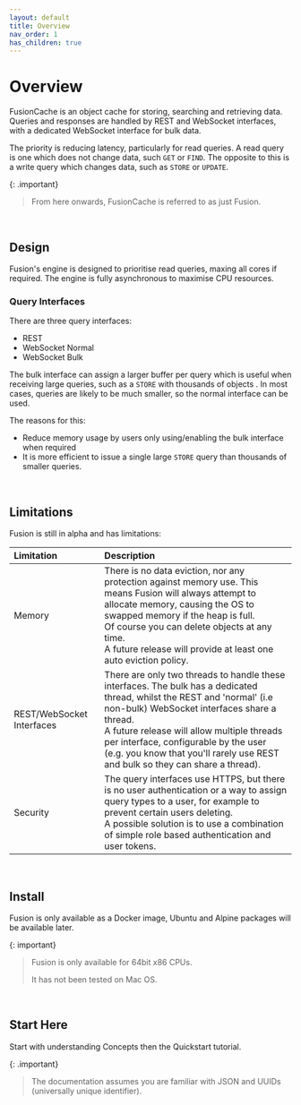 ```yaml
---
layout: default
title: Overview
nav_order: 1
has_children: true
---
```



# Overview

FusionCache is an object cache for storing, searching and retrieving data. Queries and responses are handled by REST and WebSocket interfaces, with a dedicated WebSocket interface for bulk data.

The priority is reducing latency, particularly for read queries. A read query is one which does not change data, such `GET` or `FIND`. The opposite to this is a write query which changes data, such as `STORE` or `UPDATE`.

{: .important}

> From here onwards, FusionCache is referred to as just Fusion.

<br/>

## Design

Fusion's engine is designed to prioritise read queries, maxing all cores if required. The engine is fully asynchronous to maximise CPU resources. 

### Query Interfaces
There are three query interfaces:

- REST
- WebSocket Normal
- WebSocket Bulk

The bulk interface can assign a larger buffer per query which is useful when receiving large queries, such as a `STORE` with thousands of objects . In most cases, queries are likely to be much smaller, so the normal interface can be used.

The reasons for this:
- Reduce memory usage by users only using/enabling the bulk interface when required
- It is more efficient to issue a single large `STORE` query than thousands of smaller queries.

<br/>


## Limitations
Fusion is still in alpha and has limitations:


| Limitation            | Description               |
|:----------------------|:--------------------------|
|Memory | There is no data eviction, nor any protection against memory use. This means Fusion will always attempt to allocate memory, causing the OS to swapped memory if the heap is full. <br/> Of course you can delete objects at any time.<br/> A future release will provide at least one auto eviction policy. |
|REST/WebSocket Interfaces| There are only two threads to handle these interfaces. The bulk has a dedicated thread, whilst the REST and 'normal' (i.e non-bulk) WebSocket interfaces share a thread.<br/> A future release will allow multiple threads per interface, configurable by the user (e.g. you know that you'll rarely use REST and bulk so they can share a thread).|
|Security| The query interfaces use HTTPS, but there is no user authentication or a way to assign query types to a user, for example to prevent certain users deleting.<br/>A possible solution is to use a combination of simple role based authentication and user tokens.

<br/>


## Install
Fusion is only available as a Docker image, Ubuntu and Alpine packages will be available later.


{: important}
> Fusion is only available for 64bit x86 CPUs.
>
> It has not been tested on Mac OS.


<br/>

## Start Here
Start with understanding Concepts then the Quickstart tutorial.

{: .important}
> The documentation assumes you are familiar with JSON and UUIDs (universally unique identifier).

